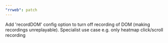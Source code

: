 ```yaml
---
"rrweb": patch
---
```


Add 'recordDOM' config option to turn off recording of DOM (making recordings unreplayable). Specialist use case e.g. only heatmap click/scroll recording
